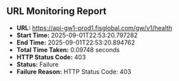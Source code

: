 ## URL Monitoring Report

- **URL:** https://api-gw1-prod1.fisglobal.com/gw/v1/health
- **Start Time:** 2025-09-01T22:53:20.797282
- **End Time:** 2025-09-01T22:53:20.894762
- **Total Time Taken:** 0.09748 seconds
- **HTTP Status Code:** 403
- **Status:** Failure
- **Failure Reason:** HTTP Status Code: 403
